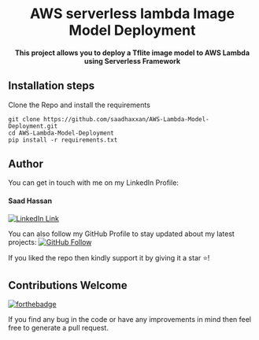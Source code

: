 <div align="center">
<h1>AWS serverless lambda Image Model Deployment</h1>
<h4>This project allows you to deploy a Tflite image model to AWS Lambda using Serverless Framework</h4>
</div>

## Installation steps

Clone the Repo and install the requirements

```
git clone https://github.com/saadhaxxan/AWS-Lambda-Model-Deployment.git
cd AWS-Lambda-Model-Deployment
pip install -r requirements.txt
```

## Author
You can get in touch with me on my LinkedIn Profile:

#### Saad Hassan
[![LinkedIn Link](https://img.shields.io/badge/Connect-saadhaxxan-blue.svg?logo=linkedin&longCache=true&style=social&label=Connect
)](https://www.linkedin.com/in/saadhaxxan)

You can also follow my GitHub Profile to stay updated about my latest projects: [![GitHub Follow](https://img.shields.io/badge/Connect-saadhaxxan-blue.svg?logo=Github&longCache=true&style=social&label=Follow)](https://github.com/saadhaxxan)

If you liked the repo then kindly support it by giving it a star ⭐!

## Contributions Welcome
[![forthebadge](https://forthebadge.com/images/badges/built-with-love.svg)](#)

If you find any bug in the code or have any improvements in mind then feel free to generate a pull request.
